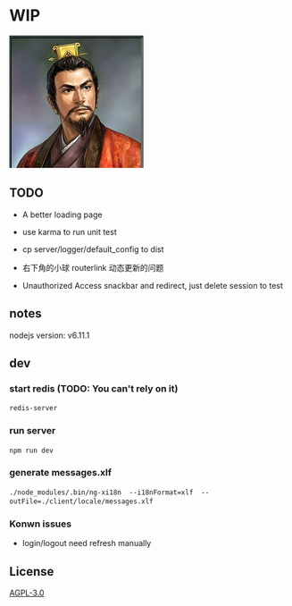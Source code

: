 # WIP

![lqbw](./lqbw刘备.jpg)

## TODO

* A better loading page
* use karma to run unit test

* cp server/logger/default_config to dist

* 右下角的小球 routerlink 动态更新的问题

* Unauthorized Access snackbar and redirect, just delete session to test

## notes

nodejs version: v6.11.1

## dev

### start redis (TODO: You can't rely on it)
```
redis-server
```

### run server

```
npm run dev
```

### generate messages.xlf

```
./node_modules/.bin/ng-xi18n  --i18nFormat=xlf  --outFile=./client/locale/messages.xlf
```

### Konwn issues

* login/logout need refresh manually

## License

[AGPL-3.0](https://www.gnu.org/licenses/agpl-3.0.en.html)
